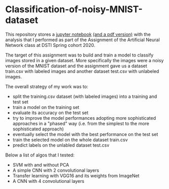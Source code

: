 # Classification-of-noisy-MNIST-dataset

This repository stores a [jupyter notebook](https://github.com/asonnellini/Classification-of-noisy-MNIST-dataset/blob/main/Andrea%20Sonnellini%20-%20report%20ANN%20assignment.ipynb) [(and a pdf version)](https://github.com/asonnellini/Classification-of-noisy-MNIST-dataset/blob/main/Andrea%20Sonnellini%20-%20report%20ANN%20assignment.pdf) with the analysis that I performed as part of the Assignment of the Artificial Neural Network class at DSTI Spring cohort 2020.

The target of this assignment was to build and train a model to classify images stored in a given dataset.
More specifically the images were a noisy version of the MNIST dataset and the assignment gave us a dataset train.csv with labeled images and another dataset test.csv with unlabeled images.

The overall strategy of my work was to:

  - split the training.csv dataset (with labeled images) into a training and test set 
  - train a model on the training set 
  - evaluate its accuracy on the test set
  - try to improve the model performances adopting more sophisticated approaches in a "phased" way (i.e. from the simplest to the more sophisticated approach)
  - eventually select the model with the best performance on the test set
  - train the selected model on the whole dataset train.csv
  - predict labels on the unlabled dataset test.csv

Below a list of algos that I tested:

  - SVM with and without PCA
  - A simple CNN with 2 convolutional layers 
  - Transfer learning with VGG16 and its weights from ImageNet 
  - A CNN with 4 convolutional layers 
